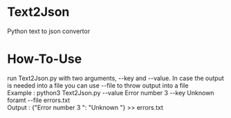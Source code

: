 # Text2Json
Python text to json convertor

# How-To-Use
run Text2Json.py with two arguments, --key and --value. In case the output is needed into a file you can use --file to throw output into a file<br/>
Example : python3 Text2Json.py --value Error number 3 --key Unknown foramt --file errors.txt<br/>
Output : {"Error number 3 ": "Unknown "} >> errors.txt
